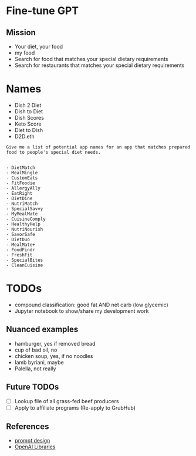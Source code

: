 # Fine-tune GPT

## Mission

- Your diet, your food
- my food
- Search for food that matches your special dietary requirements
- Search for restaurants that matches your special dietary requirements

# Names


- Dish 2 Diet
- Dish to Diet
- Dish Scores
- Keto Score
- Diet to Dish
- D2D.eth

```
Give me a list of potential app names for an app that matches prepared food to people's special diet needs.
```

```

- DietMatch
- MealMingle
- CustomEats
- FitFoodie
- AllergyAlly
- EatRight
- DietDine
- NutriMatch
- SpecialSavvy
- MyMealMate
- CuisineComply
- HealthyHelp
- NutriNourish
- SavorSafe
- DietDuo
- MealMate+
- FoodFindr
- FreshFit
- SpecialBites
- CleanCuisine
```

# TODOs

- compound classification: good fat AND net carb (low glycemic)
- Jupyter notebook to show/share my development work

## Nuanced examples

- hamburger, yes if removed bread
- cup of bad oil, no
- chicken soup, yes, if no noodles
- lamb byriani, maybe
- Palella, not really

## Future TODOs

- [ ] Lookup file of all grass-fed beef producers
- [ ] Apply to affiliate programs (Re-apply to GrubHub)

## References

- [prompt design](https://platform.openai.com/docs/guides/completion/prompt-design)
- [OpenAI Libraries](https://platform.openai.com/docs/libraries)
